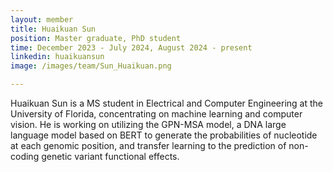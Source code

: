 ```yaml
---
layout: member
title: Huaikuan Sun
position: Master graduate, PhD student
time: December 2023 - July 2024, August 2024 - present
linkedin: huaikuansun
image: /images/team/Sun_Huaikuan.png

---
```


Huaikuan Sun is a MS student in Electrical and Computer Engineering at the University of Florida, concentrating on machine learning and computer vision.  He is working on utilizing the GPN-MSA model, a DNA large language model based on BERT to generate the probabilities of nucleotide at each genomic position, and transfer learning to the prediction of non-coding genetic variant functional effects.
